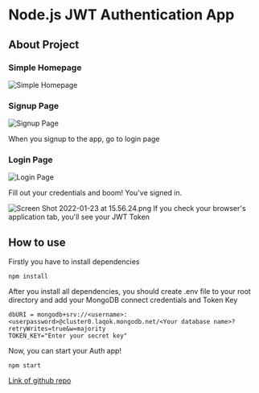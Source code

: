# Node.js JWT Authentication App 

## About Project

### Simple Homepage
![Simple Homepage](https://cdn.hashnode.com/res/hashnode/image/upload/v1642942334789/IwI1XCmDF.png)

### Signup Page

![Signup Page](https://cdn.hashnode.com/res/hashnode/image/upload/v1642942401445/3aA8i4eeG.png)

When you signup to the app, go to login page
### Login Page

![Login Page](https://cdn.hashnode.com/res/hashnode/image/upload/v1642942440499/9-FECoZ4x.png)

Fill out your credentials and boom! You've signed in.


![Screen Shot 2022-01-23 at 15.56.24.png](https://cdn.hashnode.com/res/hashnode/image/upload/v1642942614562/f8yQJKXum.png)
If you check your browser's application tab, you'll see your JWT Token


## How to use

Firstly you have to install dependencies

```
npm install
``` 
After you install all dependencies, you should create .env file to your root directory and add your MongoDB connect credentials and Token Key


```
dbURI = mongodb+srv://<username>:<userpassword>@cluster0.laqok.mongodb.net/<Your database name>?retryWrites=true&w=majority
TOKEN_KEY="Enter your secret key"
``` 



Now, you can start your Auth app!
```
npm start
``` 

[Link of github  repo](https://github.com/musakurel/Patika-NodeJs-JWT-Auth-App-TS-version-)




